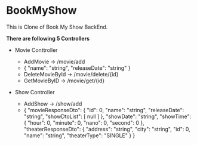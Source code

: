 # BookMyShow
This is Clone of Book My Show BackEnd.

<b>There are following 5 Controllers </b>

- Movie Conttroller
  - AddMovie -> /movie/add
  - {
      "name": "string",
      "releaseDate": "string"
    }
  - DeleteMovieById -> /movie/delete/{id}
  - GetMovieByID -> /movie/get/{id}

- Show Controller
  - AddShow -> /show/add
  - {
      "movieResponseDto": {
        "id": 0,
        "name": "string",
        "releaseDate": "string",
        "showDtoList": [
          null
        ]
      },
      "showDate": "string",
      "showTime": {
        "hour": 0,
        "minute": 0,
        "nano": 0,
        "second": 0
      },
      "theaterResponseDto": {
        "address": "string",
        "city": "string",
        "id": 0,
        "name": "string",
        "theaterType": "SINGLE"
      }
    }
